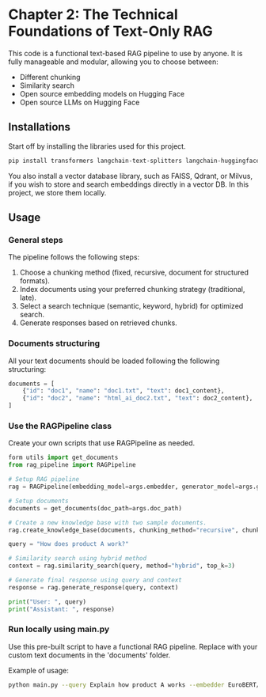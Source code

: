# Chapter 2: The Technical Foundations of Text-Only RAG

This code is a functional text-based RAG pipeline to use by anyone. It is fully manageable and modular, allowing you to choose between:
- Different chunking 
- Similarity search
- Open source embedding models on Hugging Face
- Open source LLMs on Hugging Face

## Installations

Start off by installing the libraries used for this project.

```bash
pip install transformers langchain-text-splitters langchain-huggingface scikit-learn rank-bm25
```

You also install a vector database library, such as FAISS, Qdrant, or Milvus, if you wish to store and search embeddings directly in a vector DB. In this project, we store them locally.

## Usage

### General steps

The pipeline follows the following steps:
1. Choose a chunking method (fixed, recursive, document for structured formats).
2. Index documents using your preferred chunking strategy (traditional, late).
3. Select a search technique (semantic, keyword, hybrid) for optimized search.
4. Generate responses based on retrieved chunks.

### Documents structuring

All your text documents should be loaded following the following structuring:

```python
documents = [
    {"id": "doc1", "name": "doc1.txt", "text": doc1_content},
    {"id": "doc2", "name": "html_ai_doc2.txt", "text": doc2_content},
]
```

### Use the RAGPipeline class

Create your own scripts that use RAGPipeline as needed. 

```python
form utils import get_documents
from rag_pipeline import RAGPipeline

# Setup RAG pipeline
rag = RAGPipeline(embedding_model=args.embedder, generator_model=args.generator)

# Setup documents
documents = get_documents(doc_path=args.doc_path)

# Create a new knowledge base with two sample documents.
rag.create_knowledge_base(documents, chunking_method="recursive", chunk_size=150, overlap=15)

query = "How does product A work?"

# Similarity search using hybrid method
context = rag.similarity_search(query, method="hybrid", top_k=3)

# Generate final response using query and context
response = rag.generate_response(query, context)

print("User: ", query)
print("Assistant: ", response)
```

### Run locally using main.py

Use this pre-built script to have a functional RAG pipeline. Replace with your custom text documents in the 'documents' folder.

Example of usage:

```bash
python main.py --query Explain how product A works --embedder EuroBERT/EuroBERT-210m --generator HuggingFaceTB/SmolLM2-1.7B-Instruct
```
